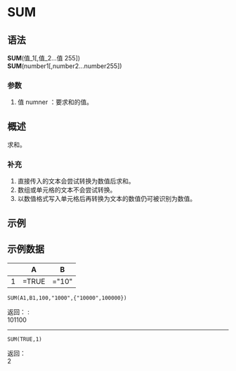 # SUM

## 语法

**SUM**(值\_1[,值_2...值 255])  
**SUM**(number1[,number2...number255])

### 参数

1. 值 numner ：要求和的值。

## 概述

求和。

### 补充

1. 直接传入的文本会尝试转换为数值后求和。
2. 数组或单元格的文本不会尝试转换。
3. 以数值格式写入单元格后再转换为文本的数值仍可被识别为数值。

## 示例

## 示例数据

|     | A     | B     |
| --- | ----- | ----- |
| 1   | =TRUE | ="10" |

```excel
SUM(A1,B1,100,"1000",{"10000",100000})
```

返回： :  
101100

---

```excel
SUM(TRUE,1)
```

返回：  
2

